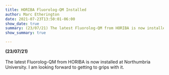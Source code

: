 ```yaml
---
title: HORIBA Fluorolog-QM Installed
author: Marc Etherington
date: 2021-07-23T13:50:01-06:00
show_date: true
summary: (23/07/21) The latest Fluorolog-QM from HORIBA is now installed at Northumbria University.
show_summary: true

---
```

**(23/07/21)**
<br>
<br>
The latest Fluorolog-QM from HORIBA is now installed at Northumbria University. I am looking forward to getting to grips with it.
